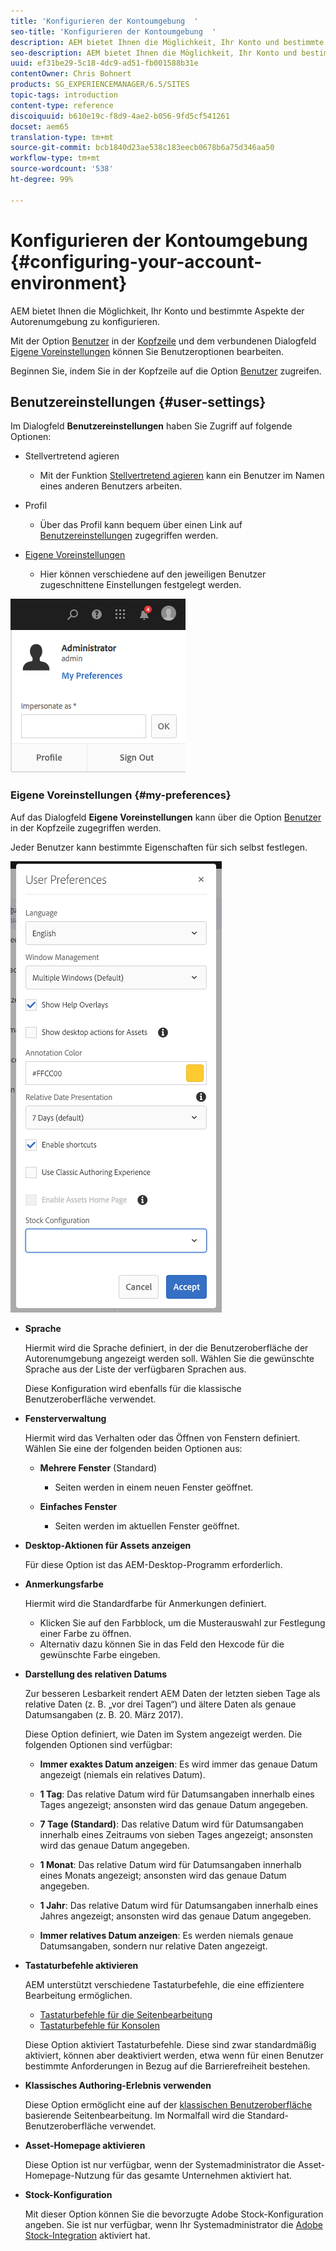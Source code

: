 ```yaml
---
title: 'Konfigurieren der Kontoumgebung  '
seo-title: 'Konfigurieren der Kontoumgebung  '
description: AEM bietet Ihnen die Möglichkeit, Ihr Konto und bestimmte Aspekte der Autorenumgebung zu konfigurieren
seo-description: AEM bietet Ihnen die Möglichkeit, Ihr Konto und bestimmte Aspekte der Autorenumgebung zu konfigurieren
uuid: ef31be29-5c18-4dc9-ad51-fb001588b31e
contentOwner: Chris Bohnert
products: SG_EXPERIENCEMANAGER/6.5/SITES
topic-tags: introduction
content-type: reference
discoiquuid: b610e19c-f8d9-4ae2-b056-9fd5cf541261
docset: aem65
translation-type: tm+mt
source-git-commit: bcb1840d23ae538c183eecb0678b6a75d346aa50
workflow-type: tm+mt
source-wordcount: '538'
ht-degree: 99%

---
```



# Konfigurieren der Kontoumgebung  {#configuring-your-account-environment}

AEM bietet Ihnen die Möglichkeit, Ihr Konto und bestimmte Aspekte der Autorenumgebung zu konfigurieren.

Mit der Option [Benutzer](/help/sites-authoring/user-properties.md#user-settings) in der [Kopfzeile](/help/sites-authoring/basic-handling.md#the-header) und dem verbundenen Dialogfeld [Eigene Voreinstellungen](#userpreferences) können Sie Benutzeroptionen bearbeiten.

Beginnen Sie, indem Sie in der Kopfzeile auf die Option [Benutzer](/help/sites-authoring/user-properties.md#user-settings) zugreifen.

## Benutzereinstellungen {#user-settings}

Im Dialogfeld **Benutzereinstellungen** haben Sie Zugriff auf folgende Optionen:

* Stellvertretend agieren

   * Mit der Funktion [Stellvertretend agieren](/help/sites-administering/security.md#impersonating-another-user) kann ein Benutzer im Namen eines anderen Benutzers arbeiten.

* Profil

   * Über das Profil kann bequem über einen Link auf [Benutzereinstellungen](/help/sites-administering/security.md) zugegriffen werden.

* [Eigene Voreinstellungen](/help/sites-authoring/user-properties.md#my-preferences)

   * Hier können verschiedene auf den jeweiligen Benutzer zugeschnittene Einstellungen festgelegt werden.

![screen_shot_2018-03-20at103808](assets/screen_shot_2018-03-20at103808.png)

### Eigene Voreinstellungen {#my-preferences}

Auf das Dialogfeld **Eigene Voreinstellungen** kann über die Option [Benutzer](/help/sites-authoring/user-properties.md#user-settings) in der Kopfzeile zugegriffen werden.

Jeder Benutzer kann bestimmte Eigenschaften für sich selbst festlegen.

![screen-shot_2019-03-05at100322](assets/screen-shot_2019-03-05at100322.png)

* **Sprache**

   Hiermit wird die Sprache definiert, in der die Benutzeroberfläche der Autorenumgebung angezeigt werden soll. Wählen Sie die gewünschte Sprache aus der Liste der verfügbaren Sprachen aus.

   Diese Konfiguration wird ebenfalls für die klassische Benutzeroberfläche verwendet.

* **Fensterverwaltung**

   Hiermit wird das Verhalten oder das Öffnen von Fenstern definiert. Wählen Sie eine der folgenden beiden Optionen aus:

   * **Mehrere Fenster** (Standard)

      * Seiten werden in einem neuen Fenster geöffnet.
   * **Einfaches Fenster**

      * Seiten werden im aktuellen Fenster geöffnet.


* **Desktop-Aktionen für Assets anzeigen**

   Für diese Option ist das AEM-Desktop-Programm erforderlich.

* **Anmerkungsfarbe**

   Hiermit wird die Standardfarbe für Anmerkungen definiert.

   * Klicken Sie auf den Farbblock, um die Musterauswahl zur Festlegung einer Farbe zu öffnen.
   * Alternativ dazu können Sie in das Feld den Hexcode für die gewünschte Farbe eingeben.

* **Darstellung des relativen Datums**

   Zur besseren Lesbarkeit rendert AEM Daten der letzten sieben Tage als relative Daten (z. B. „vor drei Tagen“) und ältere Daten als genaue Datumsangaben (z. B. 20. März 2017).

   Diese Option definiert, wie Daten im System angezeigt werden. Die folgenden Optionen sind verfügbar:

   * **Immer exaktes Datum anzeigen**: Es wird immer das genaue Datum angezeigt (niemals ein relatives Datum).
   * **1 Tag**: Das relative Datum wird für Datumsangaben innerhalb eines Tages angezeigt; ansonsten wird das genaue Datum angegeben.

   * **7 Tage (Standard)**: Das relative Datum wird für Datumsangaben innerhalb eines Zeitraums von sieben Tages angezeigt; ansonsten wird das genaue Datum angegeben.

   * **1 Monat**: Das relative Datum wird für Datumsangaben innerhalb eines Monats angezeigt; ansonsten wird das genaue Datum angegeben.

   * **1 Jahr**: Das relative Datum wird für Datumsangaben innerhalb eines Jahres angezeigt; ansonsten wird das genaue Datum angegeben.

   * **Immer relatives Datum anzeigen**: Es werden niemals genaue Datumsangaben, sondern nur relative Daten angezeigt.

* **Tastaturbefehle aktivieren**

   AEM unterstützt verschiedene Tastaturbefehle, die eine effizientere Bearbeitung ermöglichen.

   * [Tastaturbefehle für die Seitenbearbeitung](/help/sites-authoring/page-authoring-keyboard-shortcuts.md)
   * [Tastaturbefehle für Konsolen](/help/sites-authoring/keyboard-shortcuts.md)

   Diese Option aktiviert Tastaturbefehle. Diese sind zwar standardmäßig aktiviert, können aber deaktiviert werden, etwa wenn für einen Benutzer bestimmte Anforderungen in Bezug auf die Barrierefreiheit bestehen.

* **Klassisches Authoring-Erlebnis verwenden**

   Diese Option ermöglicht eine auf der [klassischen Benutzeroberfläche](/help/sites-classic-ui-authoring/home.md) basierende Seitenbearbeitung. Im Normalfall wird die Standard-Benutzeroberfläche verwendet.

* **Asset-Homepage aktivieren**

   Diese Option ist nur verfügbar, wenn der Systemadministrator die Asset-Homepage-Nutzung für das gesamte Unternehmen aktiviert hat.

* **Stock-Konfiguration**

   Mit dieser Option können Sie die bevorzugte Adobe Stock-Konfiguration angeben. Sie ist nur verfügbar, wenn Ihr Systemadministrator die [Adobe Stock-Integration](/help/assets/aem-assets-adobe-stock.md) aktiviert hat. 
